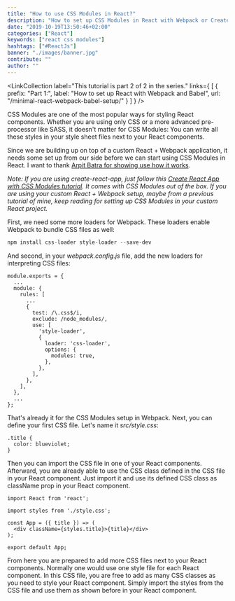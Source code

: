 ```yaml
---
title: "How to use CSS Modules in React?"
description: "How to set up CSS Modules in React with Webpack or Create React App. Everything you need to know to get started with CSS Modules in React ..."
date: "2019-10-19T13:50:46+02:00"
categories: ["React"]
keywords: ["react css modules"]
hashtags: ["#ReactJs"]
banner: "./images/banner.jpg"
contribute: ""
author: ""
---
```


<Sponsorship />

<LinkCollection
  label="This tutorial is part 2 of 2 in the series."
  links={
    [
      {
        prefix: "Part 1:",
        label: "How to set up React with Webpack and Babel",
        url: "/minimal-react-webpack-babel-setup/"
      }
    ]
  }
/>

CSS Modules are one of the most popular ways for styling React components. Whether you are using only CSS or a more advanced pre-processor like SASS, it doesn't matter for CSS Modules: You can write all these styles in your style sheet files next to your React components.

Since we are building up on top of a custom React + Webpack application, it needs some set up from our side before we can start using CSS Modules in React. I want to thank [Arpit Batra for showing use how it works](https://github.com/rwieruch/advanced-react-webpack-babel-setup/pull/9).

*Note: If you are using create-react-app, just follow this [Create React App with CSS Modules tutorial](/create-react-app-css-modules/). It comes with CSS Modules out of the box. If you are using your custom React + Webpack setup, maybe from a previous tutorial of mine, keep reading for setting up CSS Modules in your custom React project.*

First, we need some more loaders for Webpack. These loaders enable Webpack to bundle CSS files as well:

```javascript
npm install css-loader style-loader --save-dev
```

And second, in your *webpack.config.js* file, add the new loaders for interpreting CSS files:

```javascript{6-18}
module.exports = {
  ...
  module: {
    rules: [
      ...
      {
        test: /\.css$/i,
        exclude: /node_modules/,
        use: [
          'style-loader',
          {
            loader: 'css-loader',
            options: {
              modules: true,
            },
          },
        ],
      },
    ],
  },
  ...
};
```

That's already it for the CSS Modules setup in Webpack. Next, you can define your first CSS file. Let's name it *src/style.css*:

```css{1-3}
.title {
  color: blueviolet;
}
```

Then you can import the CSS file in one of your React components. Afterward, you are already able to use the CSS class defined in the CSS file in your React component. Just import it and use its defined CSS class as className prop in your React component.

```javascript{3,6}
import React from 'react';

import styles from './style.css';

const App = ({ title }) => (
  <div className={styles.title}>{title}</div>
);

export default App;
```

From here you are prepared to add more CSS files next to your React components. Normally one would use one style file for each React component. In this CSS file, you are free to add as many CSS classes as you need to style your React component. Simply import the styles from the CSS file and use them as shown before in your React component.

<ReadMore label="Alternative to CSS Modules: Styled Components" link="/react-styled-components/" />